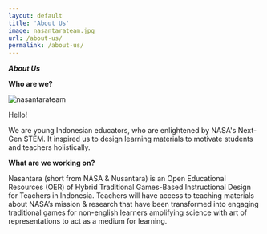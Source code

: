 ```yaml
---
layout: default
title: 'About Us'
image: nasantarateam.jpg
url: /about-us/
permalink: /about-us/
---
```


***About Us***

**Who are we?**

![nasantarateam](https://user-images.githubusercontent.com/114873886/193475570-1c0b16ea-8984-4ee3-9cae-062604f64bf5.jpg)

<p>Hello!</p>

<p>We are young Indonesian educators, who are enlightened by NASA's Next-Gen STEM. It inspired us to design learning materials to motivate students and teachers holistically. </p>

**What are we working on?**

<p>Nasantara (short from NASA & Nusantara) is an Open Educational Resources (OER)
of Hybrid Traditional Games-Based Instructional Design for Teachers in Indonesia. 
Teachers will have access to teaching materials about NASA’s mission & research
that have been transformed into engaging traditional games for non-english
learners amplifying science with art of representations to act as a medium for learning.</p>
